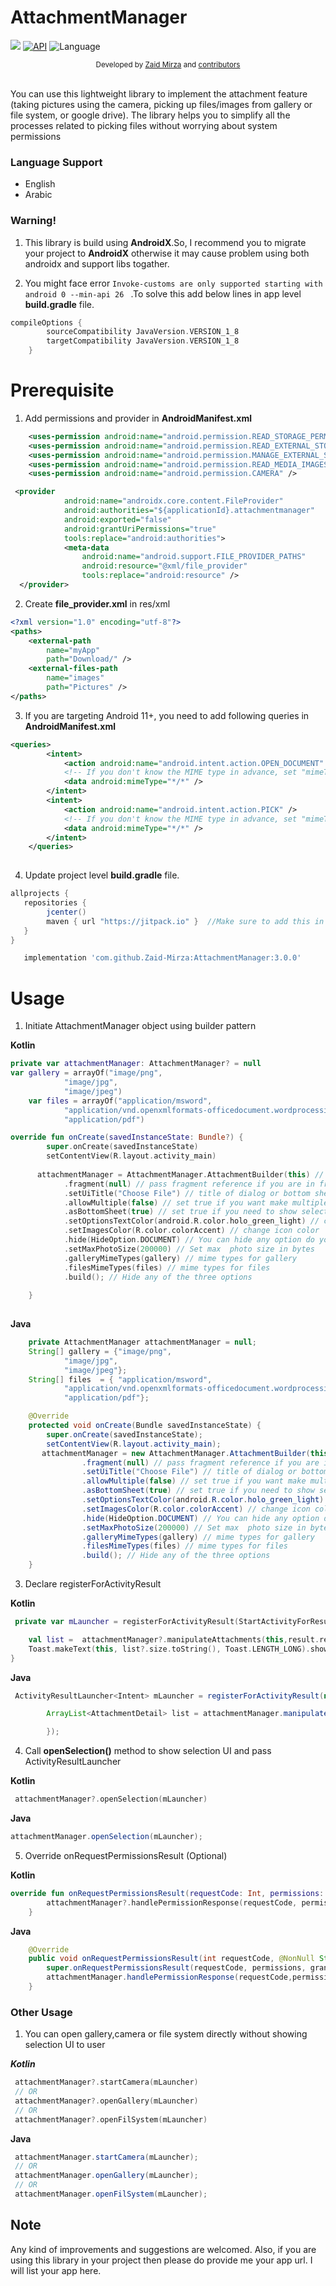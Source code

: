 # AttachmentManager

[![](https://jitpack.io/v/Zaid-Mirza/AttachmentManager.svg)](https://jitpack.io/#Zaid-Mirza/AttachmentManager)
[![API](https://img.shields.io/badge/API-26%2B-brightgreen.svg?style=flat)](https://android-arsenal.com/api?level=23)
![Language](https://img.shields.io/badge/language-Kotlin-orange.svg)
<br/>
<div align="center">
  <sub>Developed by
  <a href="https://twitter.com/zaidmirzait">Zaid Mirza</a> and
  <a href="https://github.com/Zaid-Mirza/AttachmentManager/graphs/contributors">
    contributors
  </a>
</div>
<br/>
                                                                         
You can use this lightweight library to implement the attachment feature (taking pictures using the camera, picking up files/images from gallery or file system, or google drive). The library helps you to simplify all the processes related to picking files without worrying about system permissions

### Language Support

* English
* Arabic

### Warning!

1. This library is build using **AndroidX**.So, I recommend you to migrate your project to **AndroidX** otherwise it may cause problem using both androidx and support libs togather.

2. You might face error ``` Invoke-customs are only supported starting with android 0 --min-api 26  ``` 
.To solve this add below lines in app level **build.gradle** file.

```groovy
compileOptions {
        sourceCompatibility JavaVersion.VERSION_1_8
        targetCompatibility JavaVersion.VERSION_1_8
    }
```



# Prerequisite

1. Add permissions and provider in **AndroidManifest.xml**

```xml
    <uses-permission android:name="android.permission.READ_STORAGE_PERMISSION" />
    <uses-permission android:name="android.permission.READ_EXTERNAL_STORAGE" />
    <uses-permission android:name="android.permission.MANAGE_EXTERNAL_STORAGE"/>
    <uses-permission android:name="android.permission.READ_MEDIA_IMAGES" />
    <uses-permission android:name="android.permission.CAMERA" />
```
```xml
 <provider
            android:name="androidx.core.content.FileProvider"
            android:authorities="${applicationId}.attachmentmanager"
            android:exported="false"
            android:grantUriPermissions="true"
            tools:replace="android:authorities">
            <meta-data
                android:name="android.support.FILE_PROVIDER_PATHS"
                android:resource="@xml/file_provider"
                tools:replace="android:resource" />
  </provider>
```

2. Create **file_provider.xml** in res/xml
```xml
<?xml version="1.0" encoding="utf-8"?>
<paths>
    <external-path
        name="myApp"
        path="Download/" />
    <external-files-path
        name="images"
        path="Pictures" />
</paths>
```

3. If you are targeting Android 11+, you need to add following queries in **AndroidManifest.xml**
```xml
<queries>
        <intent>
            <action android:name="android.intent.action.OPEN_DOCUMENT" />
            <!-- If you don't know the MIME type in advance, set "mimeType" to "*/*". -->
            <data android:mimeType="*/*" />
        </intent>
        <intent>
            <action android:name="android.intent.action.PICK" />
            <!-- If you don't know the MIME type in advance, set "mimeType" to "*/*". -->
            <data android:mimeType="*/*" />
        </intent>
    </queries>
  
  ```

4. Update  project level **build.gradle** file.
```groovy
allprojects {
   repositories {
      	jcenter()
       	maven { url "https://jitpack.io" }  //Make sure to add this in your project
   }
}
```

```groovy
   implementation 'com.github.Zaid-Mirza:AttachmentManager:3.0.0'
```

# Usage


1. Initiate AttachmentManager object using builder pattern

  **Kotlin**

```kotlin
private var attachmentManager: AttachmentManager? = null
var gallery = arrayOf("image/png",
            "image/jpg",
            "image/jpeg")
    var files = arrayOf("application/msword",
            "application/vnd.openxmlformats-officedocument.wordprocessingml.document",  // .ppt & .pptx
            "application/pdf")

override fun onCreate(savedInstanceState: Bundle?) {
        super.onCreate(savedInstanceState)
        setContentView(R.layout.activity_main)
        
      attachmentManager = AttachmentManager.AttachmentBuilder(this) // must pass Context
            .fragment(null) // pass fragment reference if you are in fragment
            .setUiTitle("Choose File") // title of dialog or bottom sheet
            .allowMultiple(false) // set true if you want make multiple selection, default is false
            .asBottomSheet(true) // set true if you need to show selection as bottom sheet, default is as Dialog
            .setOptionsTextColor(android.R.color.holo_green_light) // change text color
            .setImagesColor(R.color.colorAccent) // change icon color
            .hide(HideOption.DOCUMENT) // You can hide any option do you want
            .setMaxPhotoSize(200000) // Set max  photo size in bytes
            .galleryMimeTypes(gallery) // mime types for gallery
            .filesMimeTypes(files) // mime types for files
            .build(); // Hide any of the three options
       
    }
    
```
**Java**
```java
    private AttachmentManager attachmentManager = null;
    String[] gallery = {"image/png",
            "image/jpg",
            "image/jpeg"};
    String[] files  = { "application/msword",
            "application/vnd.openxmlformats-officedocument.wordprocessingml.document", // .ppt & .pptx
            "application/pdf"};

    @Override
    protected void onCreate(Bundle savedInstanceState) {
        super.onCreate(savedInstanceState);
        setContentView(R.layout.activity_main);
       attachmentManager = new AttachmentManager.AttachmentBuilder(this) // must pass Context
                .fragment(null) // pass fragment reference if you are in fragment
                .setUiTitle("Choose File") // title of dialog or bottom sheet
                .allowMultiple(false) // set true if you want make multiple selection, default is false
                .asBottomSheet(true) // set true if you need to show selection as bottom sheet, default is as Dialog
                .setOptionsTextColor(android.R.color.holo_green_light) // change text color
                .setImagesColor(R.color.colorAccent) // change icon color
                .hide(HideOption.DOCUMENT) // You can hide any option do you want
                .setMaxPhotoSize(200000) // Set max  photo size in bytes
                .galleryMimeTypes(gallery) // mime types for gallery
                .filesMimeTypes(files) // mime types for files
                .build(); // Hide any of the three options
    }
```

3. Declare registerForActivityResult

**Kotlin**
```kotlin
 private var mLauncher = registerForActivityResult(StartActivityForResult()) { result ->

    val list =  attachmentManager?.manipulateAttachments(this,result.resultCode,result.data)
    Toast.makeText(this, list?.size.toString(), Toast.LENGTH_LONG).show()
}
````
**Java**
```java
 ActivityResultLauncher<Intent> mLauncher = registerForActivityResult(new ActivityResultContracts.StartActivityForResult(), result -> {

        ArrayList<AttachmentDetail> list = attachmentManager.manipulateAttachments(this,result.getResultCode(),result.getData());

        });
```
4. Call **openSelection()** method to show selection UI and pass ActivityResultLauncher

**Kotlin**
```kotlin
 attachmentManager?.openSelection(mLauncher)
````
**Java**
```java
attachmentManager.openSelection(mLauncher);
```

5. Override onRequestPermissionsResult (Optional)

**Kotlin**
```kotlin
override fun onRequestPermissionsResult(requestCode: Int, permissions: Array<out String>, grantResults: IntArray) {
        attachmentManager?.handlePermissionResponse(requestCode, permissions, grantResults)
    }

```
**Java**
```java
    @Override
    public void onRequestPermissionsResult(int requestCode, @NonNull String[] permissions, @NonNull int[] grantResults) {
        super.onRequestPermissionsResult(requestCode, permissions, grantResults);
        attachmentManager.handlePermissionResponse(requestCode,permissions,grantResults);
    }
```
### Other Usage

1. You can open gallery,camera or file system directly without showing selection UI to user

***Kotlin***
```kotlin
 attachmentManager?.startCamera(mLauncher)
 // OR
 attachmentManager?.openGallery(mLauncher)
 // OR
 attachmentManager?.openFilSystem(mLauncher)
```

**Java**
```java
 attachmentManager.startCamera(mLauncher);
 // OR
 attachmentManager.openGallery(mLauncher);
 // OR
 attachmentManager.openFilSystem(mLauncher);
```

## Note

Any kind of improvements and suggestions are welcomed. Also, if you are using this library in your project then please do provide me your app url. I will list your app here.

